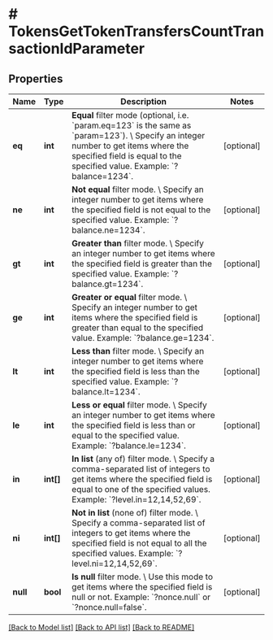 # # TokensGetTokenTransfersCountTransactionIdParameter

## Properties

Name | Type | Description | Notes
------------ | ------------- | ------------- | -------------
**eq** | **int** | **Equal** filter mode (optional, i.e. &#x60;param.eq&#x3D;123&#x60; is the same as &#x60;param&#x3D;123&#x60;). \\ Specify an integer number to get items where the specified field is equal to the specified value.  Example: &#x60;?balance&#x3D;1234&#x60;. | [optional]
**ne** | **int** | **Not equal** filter mode. \\ Specify an integer number to get items where the specified field is not equal to the specified value.  Example: &#x60;?balance.ne&#x3D;1234&#x60;. | [optional]
**gt** | **int** | **Greater than** filter mode. \\ Specify an integer number to get items where the specified field is greater than the specified value.  Example: &#x60;?balance.gt&#x3D;1234&#x60;. | [optional]
**ge** | **int** | **Greater or equal** filter mode. \\ Specify an integer number to get items where the specified field is greater than equal to the specified value.  Example: &#x60;?balance.ge&#x3D;1234&#x60;. | [optional]
**lt** | **int** | **Less than** filter mode. \\ Specify an integer number to get items where the specified field is less than the specified value.  Example: &#x60;?balance.lt&#x3D;1234&#x60;. | [optional]
**le** | **int** | **Less or equal** filter mode. \\ Specify an integer number to get items where the specified field is less than or equal to the specified value.  Example: &#x60;?balance.le&#x3D;1234&#x60;. | [optional]
**in** | **int[]** | **In list** (any of) filter mode. \\ Specify a comma-separated list of integers to get items where the specified field is equal to one of the specified values.  Example: &#x60;?level.in&#x3D;12,14,52,69&#x60;. | [optional]
**ni** | **int[]** | **Not in list** (none of) filter mode. \\ Specify a comma-separated list of integers to get items where the specified field is not equal to all the specified values.  Example: &#x60;?level.ni&#x3D;12,14,52,69&#x60;. | [optional]
**null** | **bool** | **Is null** filter mode. \\ Use this mode to get items where the specified field is null or not.  Example: &#x60;?nonce.null&#x60; or &#x60;?nonce.null&#x3D;false&#x60;. | [optional]

[[Back to Model list]](../../README.md#models) [[Back to API list]](../../README.md#endpoints) [[Back to README]](../../README.md)
